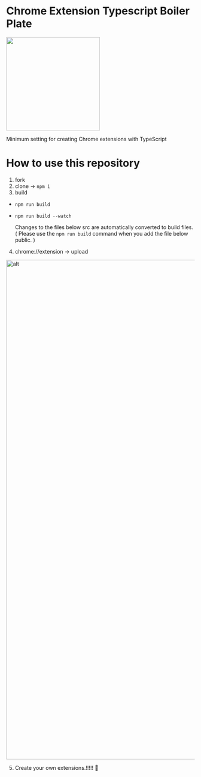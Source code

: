 # Chrome Extension Typescript Boiler Plate

<img src="https://github.com/daehwan2/chrome-extension-typescript-boilerplate/assets/53414542/4e8447f0-f3dc-4b6f-ac06-9a0579dd6476" width=250 height=250 />

Minimum setting for creating Chrome extensions with TypeScript

# How to use this repository

1. fork
2. clone -> `npm i`
3. build

- `npm run build`

- `npm run build --watch`

  Changes to the files below src are automatically converted to build files. ( Please use the `npm run build` command when you add the file below public. )

4. chrome://extension -> upload

<img width="1336" alt="alt" src="https://github.com/daehwan2/chrome-extension-typescript-boilerplate/assets/53414542/e9841914-576b-448d-a2fc-032a06a777ae">

5. Create your own extensions.!!!!! 👏

